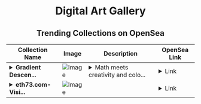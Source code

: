 <div align="center">

# Digital Art Gallery

## Trending Collections on OpenSea

| Collection Name                       | Image                                                                                     | Description                       | OpenSea Link                                                                                          |
|---------------------------------------|-------------------------------------------------------------------------------------------|-----------------------------------|--------------------------------------------------------------------------------------------------------|
| **<details><summary>Gradient Descen...</summary>Gradient Descent</details>** | ![Image](https://i.seadn.io/s/raw/files/1a8474ec43a96e81cdfd8a29689b4523.png?w=500&auto=format?w=200&auto=format) | <details><summary>Math meets creativity and colo...</summary>Math meets creativity and color.</details> | <details><summary>Link</summary>[Gradient Descent](https://opensea.io/collection/gradient-descent-1)</details> |
| **<details><summary>eth73.com- Visi...</summary>eth73.com- Visit to claim 93 ETH</details>** | ![Image](https://i.seadn.io/s/raw/files/a9d624a6a32eedec37ea41af6544c289.png?w=500&auto=format?w=200&auto=format) |  | <details><summary>Link</summary>[eth73.com- Visit to claim 93 ETH](https://opensea.io/collection/eth73-com-visit-to-claim-93-eth)</details> |

</div>